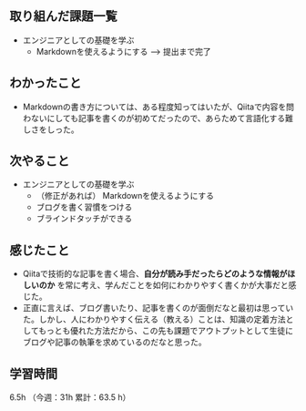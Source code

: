 ## 取り組んだ課題一覧
- エンジニアとしての基礎を学ぶ
  - Markdownを使えるようにする
    --> 提出まで完了
## わかったこと
- Markdownの書き方については、ある程度知ってはいたが、Qiitaで内容を問わないにしても記事を書くのが初めてだったので、あらためて言語化する難しさをしった。
## 次やること
- エンジニアとしての基礎を学ぶ
  - （修正があれば） Markdownを使えるようにする
  - ブログを書く習慣をつける
  - ブラインドタッチができる
## 感じたこと
- Qiitaで技術的な記事を書く場合、**自分が読み手だったらどのような情報がほしいのか** を常に考え、学んだことを如何にわかりやすく書くかが大事だと感じた。
- 正直に言えば、ブログ書いたり、記事を書くのが面倒だなと最初は思っていた。しかし、人にわかりやすく伝える（教える）ことは、知識の定着方法としてもっとも優れた方法だから、この先も課題でアウトプットとして生徒にブログや記事の執筆を求めているのだなと思った。
## 学習時間
6.5h （今週：31h 累計：63.5 h）
